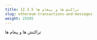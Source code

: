 ```yaml
---
title: 12.3.5 تراکنش ها و پیغام ها
slug: ethereum-transactions-and-messages
weight: 25505
---
```

تراکنش ها و پیغام ها